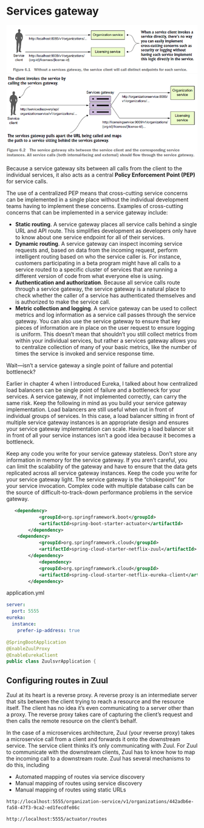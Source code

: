 # Services gateway

<img src="https://github.com/KiraDiShira/Spring/blob/master/ServicesGateway/Images/sg1.PNG" />

<img src="https://github.com/KiraDiShira/Spring/blob/master/ServicesGateway/Images/sg2.PNG" />

Because a service gateway sits between all calls from the client to the individual services, it also acts as a central **Policy Enforcement Point (PEP)** for service calls.

The use of a centralized PEP means that cross-cutting service concerns can be implemented in a single place without the individual development teams having to implement these concerns. Examples of cross-cutting concerns that can be implemented in a service
gateway include:

- **Static routing**. A service gateway places all service calls behind a single URL and API route. This simplifies development as developers only have to know about one service endpoint for all of their services.
- **Dynamic routing**. A service gateway can inspect incoming service requests and, based on data from the incoming request, perform intelligent routing based on who the service caller is. For instance, customers participating in a beta program might have all calls to a service routed to a specific cluster of services that are running a different version of code from what everyone else is using.
- **Authentication and authorization**. Because all service calls route through a service gateway, the service gateway is a natural place to check whether the caller of a service has authenticated themselves and is authorized to make the service call.
- **Metric collection and logging**. A service gateway can be used to collect metrics and log information as a service call passes through the service gateway. You can also use the service gateway to ensure that key pieces of information are in place on the user request to ensure logging is uniform. This doesn’t mean that shouldn’t you still collect metrics from within your individual services, but rather a services gateway allows you to centralize collection of many of your basic metrics, like the number of times the service is invoked and service response time.

Wait—isn’t a service gateway a single point of failure and potential bottleneck?

Earlier in chapter 4 when I introduced Eureka, I talked about how centralized load balancers can be single point of failure and a bottleneck for your services. A service gateway, if not implemented correctly, can carry the same risk. Keep the following in mind as you build your service gateway implementation. Load balancers are still useful when out in front of individual groups of services. In this case, a load balancer sitting in front of multiple service gateway instances is an appropriate design and ensures your service gateway implementation can scale. Having a load balancer sit in front of all your service instances isn’t a good idea because it becomes a bottleneck.

Keep any code you write for your service gateway stateless. Don’t store any information in memory for the service gateway. If you aren’t careful, you can limit the scalability of the gateway and have to ensure that the data gets replicated across all service gateway instances. Keep the code you write for your service gateway light. The service gateway is the “chokepoint” for your service invocation. Complex code with multiple database calls can be the source of difficult-to-track-down performance problems in the service gateway.

```xml
   <dependency>
            <groupId>org.springframework.boot</groupId>
            <artifactId>spring-boot-starter-actuator</artifactId>
        </dependency>
	<dependency>
			<groupId>org.springframework.cloud</groupId>
			<artifactId>spring-cloud-starter-netflix-zuul</artifactId>
		</dependency>
			<dependency>
			<groupId>org.springframework.cloud</groupId>
			<artifactId>spring-cloud-starter-netflix-eureka-client</artifactId>
		</dependency>
```

application.yml
```yml
server:
  port: 5555
eureka:
  instance:
    prefer-ip-address: true
```

```java
@SpringBootApplication
@EnableZuulProxy
@EnableEurekaClient
public class ZuulsvrApplication {
```

## Configuring routes in Zuul

Zuul at its heart is a reverse proxy. A reverse proxy is an intermediate server that sits between the client trying to reach a resource and the resource itself. The client has no idea it’s even communicating to a server other than a proxy. The reverse proxy takes care of capturing the client’s request and then calls the remote resource on the client’s behalf.

In the case of a microservices architecture, Zuul (your reverse proxy) takes a microservice call from a client and forwards it onto the downstream service. The service client thinks it’s only communicating with Zuul. For Zuul to communicate with the downstream clients, Zuul has to know how to map the incoming call to a downstream route. Zuul has several mechanisms to do this, including
- Automated mapping of routes via service discovery
- Manual mapping of routes using service discovery
- Manual mapping of routes using static URLs

```
http://localhost:5555/organization-service/v1/organizations/442adb6e-fa58-47f3-9ca2-ed1fecdfe86c
```
```
http://localhost:5555/actuator/routes
```
